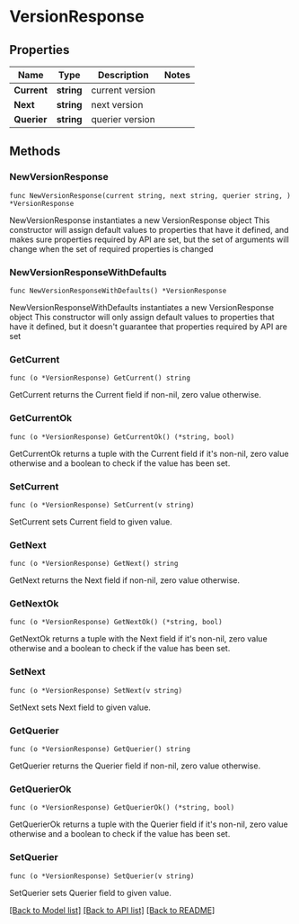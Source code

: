 # VersionResponse

## Properties

Name | Type | Description | Notes
------------ | ------------- | ------------- | -------------
**Current** | **string** | current version | 
**Next** | **string** | next version | 
**Querier** | **string** | querier version | 

## Methods

### NewVersionResponse

`func NewVersionResponse(current string, next string, querier string, ) *VersionResponse`

NewVersionResponse instantiates a new VersionResponse object
This constructor will assign default values to properties that have it defined,
and makes sure properties required by API are set, but the set of arguments
will change when the set of required properties is changed

### NewVersionResponseWithDefaults

`func NewVersionResponseWithDefaults() *VersionResponse`

NewVersionResponseWithDefaults instantiates a new VersionResponse object
This constructor will only assign default values to properties that have it defined,
but it doesn't guarantee that properties required by API are set

### GetCurrent

`func (o *VersionResponse) GetCurrent() string`

GetCurrent returns the Current field if non-nil, zero value otherwise.

### GetCurrentOk

`func (o *VersionResponse) GetCurrentOk() (*string, bool)`

GetCurrentOk returns a tuple with the Current field if it's non-nil, zero value otherwise
and a boolean to check if the value has been set.

### SetCurrent

`func (o *VersionResponse) SetCurrent(v string)`

SetCurrent sets Current field to given value.


### GetNext

`func (o *VersionResponse) GetNext() string`

GetNext returns the Next field if non-nil, zero value otherwise.

### GetNextOk

`func (o *VersionResponse) GetNextOk() (*string, bool)`

GetNextOk returns a tuple with the Next field if it's non-nil, zero value otherwise
and a boolean to check if the value has been set.

### SetNext

`func (o *VersionResponse) SetNext(v string)`

SetNext sets Next field to given value.


### GetQuerier

`func (o *VersionResponse) GetQuerier() string`

GetQuerier returns the Querier field if non-nil, zero value otherwise.

### GetQuerierOk

`func (o *VersionResponse) GetQuerierOk() (*string, bool)`

GetQuerierOk returns a tuple with the Querier field if it's non-nil, zero value otherwise
and a boolean to check if the value has been set.

### SetQuerier

`func (o *VersionResponse) SetQuerier(v string)`

SetQuerier sets Querier field to given value.



[[Back to Model list]](../README.md#documentation-for-models) [[Back to API list]](../README.md#documentation-for-api-endpoints) [[Back to README]](../README.md)


